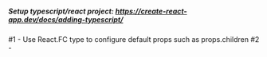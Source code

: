 ##### Setup typescript/react project: https://create-react-app.dev/docs/adding-typescript/

#1 - Use React.FC type to configure default props such as props.children
#2 - 